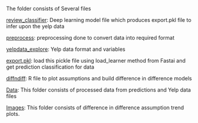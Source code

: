 The folder consists of Several files

[review_classifier](/review_classifier/): Deep learning model file which produces export.pkl file to infer upon the yelp data

[preprocess](/preprocess/): preprocessing done to convert data into required format 

[yelpdata_explore](/yelpdata_explore/): Yelp data format and variables

[export.pkl](/export.pkl/): load this pickle file using load_learner method from Fastai and get prediction classification for data 

[diffndiff](/diffndiff/): R file to plot assumptions and build difference in difference models

[Data](/Data/): This folder consists of processed data from predictions and Yelp data files

[Images](/Images/): This folder consists of difference in difference assumption trend plots.




